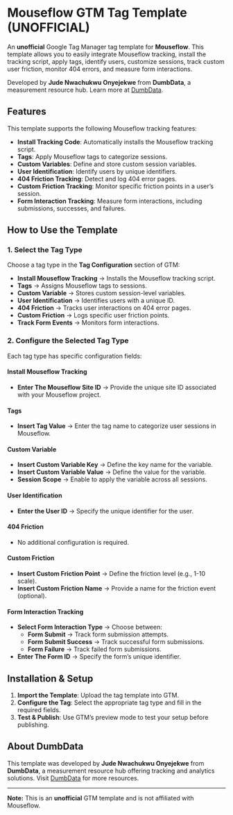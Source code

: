 # Mouseflow GTM Tag Template (UNOFFICIAL)

An **unofficial** Google Tag Manager tag template for **Mouseflow**. This template allows you to easily integrate Mouseflow tracking, install the tracking script, apply tags, identify users, customize sessions, track custom user friction, monitor 404 errors, and measure form interactions.

Developed by **Jude Nwachukwu Onyejekwe** from **DumbData**, a measurement resource hub. Learn more at [DumbData](https://dumbdata.co).

## Features
This template supports the following Mouseflow tracking features:
- **Install Tracking Code**: Automatically installs the Mouseflow tracking script.
- **Tags**: Apply Mouseflow tags to categorize sessions.
- **Custom Variables**: Define and store custom session variables.
- **User Identification**: Identify users by unique identifiers.
- **404 Friction Tracking**: Detect and log 404 error pages.
- **Custom Friction Tracking**: Monitor specific friction points in a user’s session.
- **Form Interaction Tracking**: Measure form interactions, including submissions, successes, and failures.

## How to Use the Template

### 1. **Select the Tag Type**
Choose a tag type in the **Tag Configuration** section of GTM:

- **Install Mouseflow Tracking** → Installs the Mouseflow tracking script.
- **Tags** → Assigns Mouseflow tags to sessions.
- **Custom Variable** → Stores custom session-level variables.
- **User Identification** → Identifies users with a unique ID.
- **404 Friction** → Tracks user interactions on 404 error pages.
- **Custom Friction** → Logs specific user friction points.
- **Track Form Events** → Monitors form interactions.

### 2. **Configure the Selected Tag Type**
Each tag type has specific configuration fields:

#### **Install Mouseflow Tracking**
- **Enter The Mouseflow Site ID** → Provide the unique site ID associated with your Mouseflow project.

#### **Tags**
- **Insert Tag Value** → Enter the tag name to categorize user sessions in Mouseflow.

#### **Custom Variable**
- **Insert Custom Variable Key** → Define the key name for the variable.
- **Insert Custom Variable Value** → Define the value for the variable.
- **Session Scope** → Enable to apply the variable across all sessions.

#### **User Identification**
- **Enter the User ID** → Specify the unique identifier for the user.

#### **404 Friction**
- No additional configuration is required.

#### **Custom Friction**
- **Insert Custom Friction Point** → Define the friction level (e.g., 1-10 scale).
- **Insert Custom Friction Name** → Provide a name for the friction event (optional).

#### **Form Interaction Tracking**
- **Select Form Interaction Type** → Choose between:
  - **Form Submit** → Track form submission attempts.
  - **Form Submit Success** → Track successful form submissions.
  - **Form Failure** → Track failed form submissions.
- **Enter The Form ID** → Specify the form’s unique identifier.

## Installation & Setup
1. **Import the Template**: Upload the tag template into GTM.
2. **Configure the Tag**: Select the appropriate tag type and fill in the required fields.
3. **Test & Publish**: Use GTM’s preview mode to test your setup before publishing.

## About DumbData
This template was developed by **Jude Nwachukwu Onyejekwe** from **DumbData**, a measurement resource hub offering tracking and analytics solutions. Visit [DumbData](https://dumbdata.co) for more resources.

---

**Note:** This is an **unofficial** GTM template and is not affiliated with Mouseflow.
